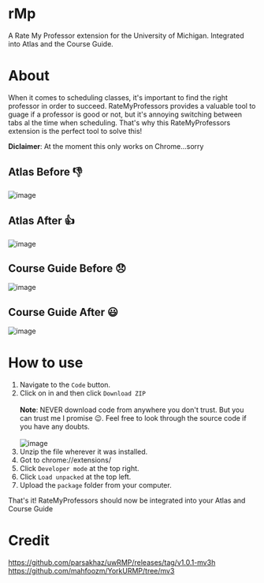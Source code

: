 # rMp
A Rate My Professor extension for the University of Michigan. Integrated into Atlas and the Course Guide.

# About
When it comes to scheduling classes, it's important to find the right professor in order to succeed. RateMyProfessors provides a valuable tool to guage if a professor is good or not, but it's annoying switching between tabs al the time when scheduling.
That's why this RateMyProfessors extension is the perfect tool to solve this!

**Diclaimer**: At the moment this only works on Chrome...sorry 

## Atlas Before :-1:
![image](https://github.com/HoqueUM/rMp/assets/125516043/d93dc79b-9c5e-431c-8022-93f8711746f9)

## Atlas After :+1:
![image](https://github.com/HoqueUM/rMp/assets/125516043/587b660d-a6ea-4b74-9c3f-5a814b70fe97)


## Course Guide Before :disappointed:
![image](https://github.com/HoqueUM/rMp/assets/125516043/bb8ccd69-f6d5-4032-a9c7-72f0284ad8b4)

## Course Guide After :smiley:
![image](https://github.com/HoqueUM/rMp/assets/125516043/264fddbb-2dcf-4458-9d38-2fd5e6884855)


# How to use
1. Navigate to the `Code` button.
2. Click on in and then click `Download ZIP`
<br></br>
**Note**: NEVER download code from anywhere you don't trust. But you can trust me I promise 😉. Feel free to look through the source code if you have any doubts.
<br></br>
![image](https://github.com/HoqueUM/rMp/assets/125516043/c3e7167d-c78c-4a59-9dca-b15bca60f96d)
3. Unzip the file wherever it was installed.
4. Got to chrome://extensions/
5. Click `Developer mode` at the top right.
6. Click `Load unpacked` at the top left.
7. Upload the `package` folder from your computer.

That's it! RateMyProfessors should now be integrated into your Atlas and Course Guide


# Credit
https://github.com/parsakhaz/uwRMP/releases/tag/v1.0.1-mv3h \
https://github.com/mahfoozm/YorkURMP/tree/mv3
